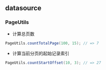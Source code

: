 ## datasource

### PageUtils

- 计算总页数

``` java
PageUtils.countTotalPage(100, 15); // => 7
```

- 计算当前分页的起始记录索引

``` java
PageUtils.countStartOffset(10, 3); // => 27
```